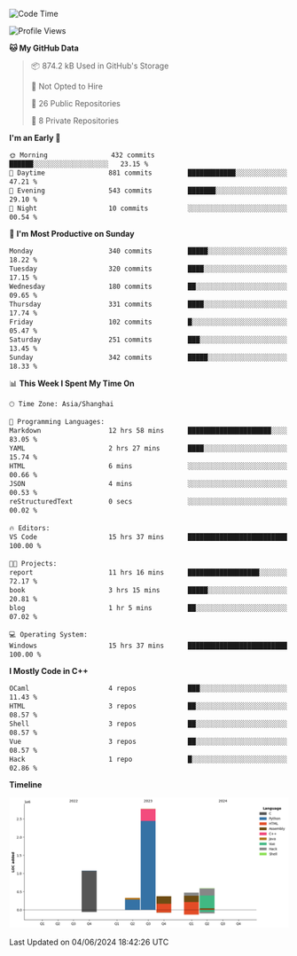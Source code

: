 <!--
**Salvely/Salvely** is a ✨ _special_ ✨ repository because its `README.md` (this file) appears on your GitHub profile.

Here are some ideas to get you started:

- 🔭 I’m currently working on ...
- 🌱 I’m currently learning ...
- 👯 I’m looking to collaborate on ...
- 🤔 I’m looking for help with ...
- 💬 Ask me about ...
- 📫 How to reach me: ...
- 😄 Pronouns: ...
- ⚡ Fun fact: ...
-->

<!--START_SECTION:waka-->
![Code Time](http://img.shields.io/badge/Code%20Time-843%20hrs%206%20mins-blue)

![Profile Views](http://img.shields.io/badge/Profile%20Views-125-blue)

**🐱 My GitHub Data** 

> 📦 874.2 kB Used in GitHub's Storage 
 > 
> 🚫 Not Opted to Hire
 > 
> 📜 26 Public Repositories 
 > 
> 🔑 8 Private Repositories 
 > 
**I'm an Early 🐤** 

```text
🌞 Morning                432 commits         ██████░░░░░░░░░░░░░░░░░░░   23.15 % 
🌆 Daytime                881 commits         ████████████░░░░░░░░░░░░░   47.21 % 
🌃 Evening                543 commits         ███████░░░░░░░░░░░░░░░░░░   29.10 % 
🌙 Night                  10 commits          ░░░░░░░░░░░░░░░░░░░░░░░░░   00.54 % 
```
📅 **I'm Most Productive on Sunday** 

```text
Monday                   340 commits         █████░░░░░░░░░░░░░░░░░░░░   18.22 % 
Tuesday                  320 commits         ████░░░░░░░░░░░░░░░░░░░░░   17.15 % 
Wednesday                180 commits         ██░░░░░░░░░░░░░░░░░░░░░░░   09.65 % 
Thursday                 331 commits         ████░░░░░░░░░░░░░░░░░░░░░   17.74 % 
Friday                   102 commits         █░░░░░░░░░░░░░░░░░░░░░░░░   05.47 % 
Saturday                 251 commits         ███░░░░░░░░░░░░░░░░░░░░░░   13.45 % 
Sunday                   342 commits         █████░░░░░░░░░░░░░░░░░░░░   18.33 % 
```


📊 **This Week I Spent My Time On** 

```text
🕑︎ Time Zone: Asia/Shanghai

💬 Programming Languages: 
Markdown                 12 hrs 58 mins      █████████████████████░░░░   83.05 % 
YAML                     2 hrs 27 mins       ████░░░░░░░░░░░░░░░░░░░░░   15.74 % 
HTML                     6 mins              ░░░░░░░░░░░░░░░░░░░░░░░░░   00.66 % 
JSON                     4 mins              ░░░░░░░░░░░░░░░░░░░░░░░░░   00.53 % 
reStructuredText         0 secs              ░░░░░░░░░░░░░░░░░░░░░░░░░   00.02 % 

🔥 Editors: 
VS Code                  15 hrs 37 mins      █████████████████████████   100.00 % 

🐱‍💻 Projects: 
report                   11 hrs 16 mins      ██████████████████░░░░░░░   72.17 % 
book                     3 hrs 15 mins       █████░░░░░░░░░░░░░░░░░░░░   20.81 % 
blog                     1 hr 5 mins         ██░░░░░░░░░░░░░░░░░░░░░░░   07.02 % 

💻 Operating System: 
Windows                  15 hrs 37 mins      █████████████████████████   100.00 % 
```

**I Mostly Code in C++** 

```text
OCaml                    4 repos             ███░░░░░░░░░░░░░░░░░░░░░░   11.43 % 
HTML                     3 repos             ██░░░░░░░░░░░░░░░░░░░░░░░   08.57 % 
Shell                    3 repos             ██░░░░░░░░░░░░░░░░░░░░░░░   08.57 % 
Vue                      3 repos             ██░░░░░░░░░░░░░░░░░░░░░░░   08.57 % 
Hack                     1 repo              █░░░░░░░░░░░░░░░░░░░░░░░░   02.86 % 
```



**Timeline**

![Lines of Code chart](https://raw.githubusercontent.com/Salvely/Salvely/main/assets/bar_graph.png)


 Last Updated on 04/06/2024 18:42:26 UTC
<!--END_SECTION:waka-->
<!-- ### [![Typing SVG](https://readme-typing-svg.demolab.com?font=JetBrains+Mono&size=22&pause=1000&width=435&height=70&lines=Hi!+I'm+Wen+Gao.+Nice+to+see+you!)](https://git.io/typing-svg)

[![Salvely's GitHub stats](https://github-readme-stats.vercel.app/api?username=Salvely&count_private=true&show_icons=true&theme=buefy&include_all_commits=true)](https://github.com/anuraghazr/github-readme-stats)
[![Top Langs](https://github-readme-stats.vercel.app/api/top-langs/?username=Salvely)](https://github.com/anuraghazr/github-readme-stats)


![Leetcode Stats](https://leetcard.jacoblin.cool/Salvely?theme=wtf&font=Kameron&ext=activity&show_rank=true)

![](https://komarev.com/ghpvc/?username=Salvely)
-->
